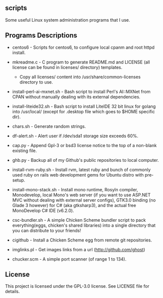 scripts
-------
Some useful Linux system administration programs that I use.

Programs Descriptions
---------------------
* centos6 - Scripts for centos6, to configure local cpanm and root httpd install.

* mkreadme.c - C program to generate README.md and LICENSE (all license can be found in licenses/ directory) templates.
  - Copy all licenses/ content into /usr/share/common-licenses directory to use.                

* install-perl-ai-mxnet.sh - Bash script to install Perl's AI::MXNet from CPAN without manually dealing with its external dependencies.

* install-liteide32.sh - Bash script to install LiteIDE 32 bit linux for golang into /usr/local/ (except for .desktop file which goes to $HOME specific dir).

* chars.sh - Generate random strings.

* df-alert.sh - Alert user if /dev/sda1 storage size exceeds 60%.

* cap.py - Append Gpl-3 or bsd3 license notice to the top of a non-blank existing file.

* ghb.py - Backup all of my Github's public repositories to local computer.

* install-rvm-ruby.sh - Install rvm, latest ruby and bunch of commonly used ruby on rails web development gems for Ubuntu distro with pre-setup.

* install-mono-stack.sh - Install mono runtime, Rosyln compiler, Monodevelop, local Mono's web server (if you want to use ASP.NET MVC without dealing with external server configs), GTK3.0 binding (no Glade 3 however) for C# (aka gtksharp3), and the actual free MonoDevelop C# IDE (v6.2.0).

* csc-bundler.sh - A simple Chicken Scheme bundler script to pack everything(eggs, chicken's shared libraries) into a single directory that you can distribute to your friends!

* cigithub - Install a Chicken Scheme egg from remote git repositories.

* imglinks.pl - Get images links from a url (http://github.com/ghost)

* chucker.scm - A simple port scanner (of range 1 to 134).

License
-------
This project is licensed under the GPL-3.0 license. See LICENSE file for details.

